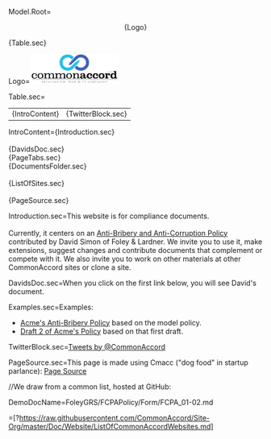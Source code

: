 Model.Root=<p align="center">{Logo}</p>{Table.sec}

Logo=<img src="visual/cmacc-trans.png" style="width:35%" />

Table.sec=<table><tr><td>{IntroContent}</td><td>{TwitterBlock.sec}</td></tr></table>

IntroContent={Introduction.sec}<br><br>{DavidsDoc.sec}<br>{PageTabs.sec}<br>{DocumentsFolder.sec}<br><br>{ListOfSites.sec}<br><br>{PageSource.sec}



Introduction.sec=This website is for compliance documents.<br><br>Currently, it centers on an <a href="index.php?action=doc&file={DemoDocName!!}">Anti-Bribery and Anti-Corruption Policy</a> contributed by David Simon of Foley & Lardner. We invite you to use it, make extensions, suggest changes and contribute documents that complement or compete with it.  We also invite you to work on other materials at other CommonAccord sites or clone a site.

DavidsDoc.sec=When you click on the first link below, you will see David's document.

 
Examples.sec=Examples:<ul><li><span title="Go to Acme's Policy"><a href="index.php?action=source&file=/Deal/Acme-Policies/Acme-AntiBriberyPolicy_01-01.md">Acme's Anti-Bribery Policy</a> based on the model policy.</span><li><span title="Revise Acme's Policy"><a href="index.php?action=source&file=/Deal/Acme-Policies/Acme-AntiBriberyPolicy_01-02.md">Draft 2 of Acme's Policy</a> based on that first draft.</span></ul>


TwitterBlock.sec=<a class="twitter-timeline" href="https://twitter.com/CommonAccord/with_replies" data-widget-id="574817616360964096" width="600" height="300">Tweets by @CommonAccord</a><script>!function(d,s,id){var js,fjs=d.getElementsByTagName(s)[0],p=/^http:/.test(d.location)?'http':'https';if(!d.getElementById(id)){js=d.createElement(s);js.id=id;js.src=p+"://platform.twitter.com/widgets.js";fjs.parentNode.insertBefore(js,fjs);}}(document,"script","twitter-wjs");</script>

PageSource.sec=This page is made using Cmacc ("dog food" in startup parlance): <a href="index.php?action=source&file=ZZZ/landing.md">Page Source</a>

//We draw from a common list, hosted at GitHub:

DemoDocName=FoleyGRS/FCPAPolicy/Form/FCPA_01-02.md
 
=[?https://raw.githubusercontent.com/CommonAccord/Site-Org/master/Doc/Website/ListOfCommonAccordWebsites.md]
